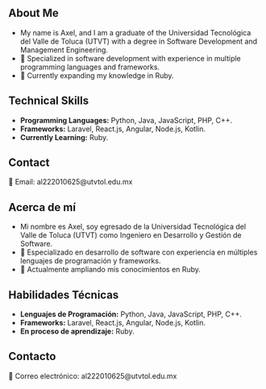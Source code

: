 <div> <h2>About Me</h2> <ul> <li>My name is Axel, and I am a graduate of the Universidad Tecnológica del Valle de Toluca (UTVT) with a degree in Software Development and Management Engineering.</li> <li>🚀 Specialized in software development with experience in multiple programming languages and frameworks.</li> <li>🌱 Currently expanding my knowledge in Ruby.</li> </ul> <h2>Technical Skills</h2> <ul> <li><strong>Programming Languages:</strong> Python, Java, JavaScript, PHP, C++.</li> <li><strong>Frameworks:</strong> Laravel, React.js, Angular, Node.js, Kotlin.</li> <li><strong>Currently Learning:</strong> Ruby.</li> </ul> <h2>Contact</h2> <p>📧 Email: al222010625@utvtol.edu.mx</p> </div>
<div> <h2>Acerca de mí</h2> <ul> <li>Mi nombre es Axel, soy egresado de la Universidad Tecnológica del Valle de Toluca (UTVT) como Ingeniero en Desarrollo y Gestión de Software.</li> <li>🚀 Especializado en desarrollo de software con experiencia en múltiples lenguajes de programación y frameworks.</li> <li>🌱 Actualmente ampliando mis conocimientos en Ruby.</li> </ul> <h2>Habilidades Técnicas</h2> <ul> <li><strong>Lenguajes de Programación:</strong> Python, Java, JavaScript, PHP, C++.</li> <li><strong>Frameworks:</strong> Laravel, React.js, Angular, Node.js, Kotlin.</li> <li><strong>En proceso de aprendizaje:</strong> Ruby.</li> </ul> <h2>Contacto</h2> <p>📧 Correo electrónico: al222010625@utvtol.edu.mx</p> </div>

